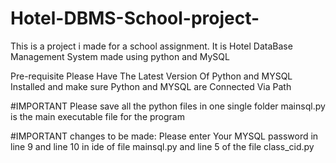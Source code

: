 # Hotel-DBMS-School-project-
This is a project i made for a school assignment. It is Hotel DataBase Management System made using python and MySQL

Pre-requisite 
Please Have The Latest Version Of Python and MYSQL Installed and make sure Python and MYSQL are Connected Via Path

#IMPORTANT
Please save all the python files in one single folder
mainsql.py is the main executable file for the program

#IMPORTANT
changes to be made:
Please enter Your MYSQL password in line 9 and line 10 in ide of file mainsql.py and line 5 of the file class_cid.py
